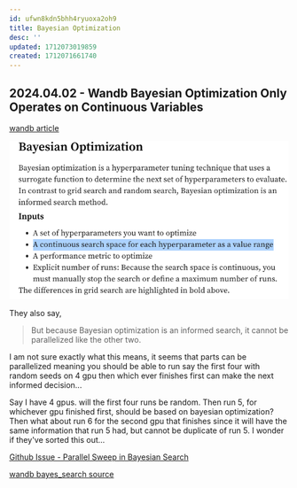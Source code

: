 ```yaml
---
id: ufwn8kdn5bhh4ryuoxa2oh9
title: Bayesian Optimization
desc: ''
updated: 1712073019859
created: 1712071661740
---
```

## 2024.04.02 - Wandb Bayesian Optimization Only Operates on Continuous Variables

[wandb article](https://wandb.ai/site/articles/intro-to-mlops-hyperparameter-tuning)

![](./assets/images/wandb.bayesian-optimization.md.wandb-bayesian-optimization-only-operates-on-continuous-variables.png)

They also say,

> But because Bayesian optimization is an informed search, it cannot be parallelized like the other two.

I am not sure exactly what this means, it seems that parts can be parallelized meaning you should be able to run say the first four with random seeds on 4 gpu then which ever finishes first can make the next informed decision...

Say I have 4 gpus. will the first four runs be random. Then run 5, for whichever gpu finished first, should be based on bayesian optimization? Then what about run 6 for the second gpu that finishes since it will have the same information that run 5 had, but cannot be duplicate of run 5. I wonder if they've sorted this out...

[Github Issue - Parallel Sweep in Bayesian Search](https://github.com/wandb/wandb/issues/2793)

[wandb bayes_search source](https://github.com/wandb/sweeps/blob/master/src/sweeps/bayes_search.py)
